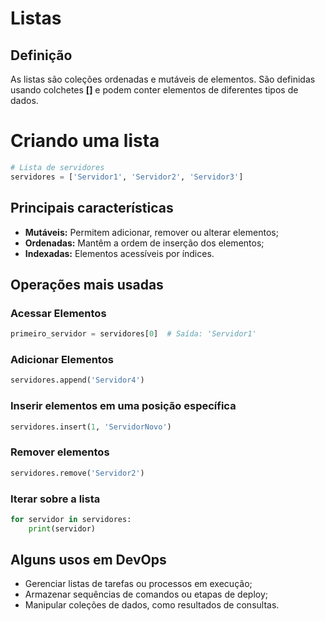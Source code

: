# Listas

## Definição

As listas são coleções ordenadas e mutáveis de elementos. São definidas usando colchetes **[]** e podem conter elementos de diferentes tipos de dados.

# Criando uma lista
```python
# Lista de servidores
servidores = ['Servidor1', 'Servidor2', 'Servidor3']
```

## Principais características

- **Mutáveis:** Permitem adicionar, remover ou alterar elementos;
- **Ordenadas:** Mantêm a ordem de inserção dos elementos;
- **Indexadas:** Elementos acessíveis por índices.

## Operações mais usadas

### Acessar Elementos
```python
primeiro_servidor = servidores[0]  # Saída: 'Servidor1'
```

### Adicionar Elementos
```python
servidores.append('Servidor4')
```

### Inserir elementos em uma posição específica
```python
servidores.insert(1, 'ServidorNovo')
```

### Remover elementos
```python
servidores.remove('Servidor2')
```

### Iterar sobre a lista
```python
for servidor in servidores:
    print(servidor)
```

## Alguns usos em DevOps
- Gerenciar listas de tarefas ou processos em execução;
- Armazenar sequências de comandos ou etapas de deploy;
- Manipular coleções de dados, como resultados de consultas.
